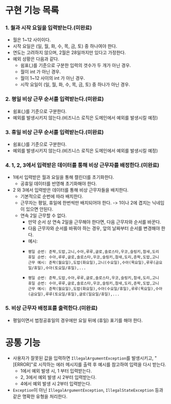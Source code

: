 # 구현 기능 목록

### 1. 월과 시작 요일을 입력받는다.(미완료)

- 월은 1~12 사이이다.
- 시작 요일은 (일, 월, 화, 수, 목, 금, 토) 중 하나여야 한다.
- 연도는 고려하지 않으며, 2월은 28일까지만 있다고 가정한다.
- 예외 상황은 다음과 같다.
    - 쉼표(,)를 기준으로 구분한 입력의 갯수가 두 개가 아닌 경우.
    - 월이 int 가 아닌 경우.
    - 월이 1~12 사이의 int 가 아닌 경우.
    - 시작 요일이 (일, 월, 화, 수, 목, 금, 토) 중 하나가 아닌 경우.

### 2. 평일 비상 근무 순서를 입력받는다.(미완료)

- 쉼표(,)를 기준으로 구분한다.
- 예외를 발생시키지 않는다.(비즈니스 로직은 도메인에서 예외를 발생시킬 예정)

### 3. 휴일 비상 근무 순서를 입력받는다.(미완료)

- 쉼표(,)를 기준으로 구분한다.
- 예외를 발생시키지 않는다.(비즈니스 로직은 도메인에서 예외를 발생시킬 예정)

### 4. 1, 2, 3에서 입력받은 데이터를 통해 비상 근무자를 배정한다.(미완료)

- 1에서 입력받은 월과 요일을 통해 캘린더를 초기화한다.
    - 공휴일 데이터를 반영해 초기화해야 한다.
- 2 와 3에서 입력받은 데이터를 통해 비상 근무자들을 배치한다.
    - 기본적으로 순번에 따라 배치한다.
    - 근무자는 평일, 휴일에 한번씩만 배치되어야 한다. -> 1이나 2에 겹치는 닉네임이 있으면 안된다.
    - 연속 2일 근무할 수 없다.
        - 만약 순서 상 연속 2일을 근무해야 한다면, 다음 근무자와 순서를 바꾼다.
        - 다음 근무자와 순서를 바꿔야 하는 경우, 앞의 날짜부터 순서를 변경해야 한다.
        - 예시:
        - ```
          평일 순번: 준팍,도밥,고니,수아,루루,글로,솔로스타,우코,슬링키,참새,도리
          휴일 순번: 수아,루루,글로,솔로스타,우코,슬링키,참새,도리,준팍,도밥,고니
          근무 예시: 준팍(월요일),도밥(화요일),고니(수요일),수아(목요일),루루(금요일/휴일),수아(토요일/휴일),...
          ```
        - ```
          평일 순번: 준팍,도밥,수아,루루,글로,솔로스타,우코,슬링키,참새,도리,고니
          휴일 순번: 수아,루루,글로,솔로스타,우코,슬링키,참새,도리,준팍,도밥,고니
          근무 예시: 준팍(월요일),도밥(화요일),수아(수요일/휴일),루루(목요일),수아(금요일),루루(토요일/휴일),글로(일요일/휴일),...
          ```

### 5. 비상 근무자 배정표를 출력한다.(미완료)

- 평일이면서 법정공휴일의 경우에만 요일 뒤에 (휴일) 표기를 해야 한다.

# 공통 기능

- 사용자가 잘못된 값을 입력하면 `IllegalArgumentException`를 발생시키고, "[ERROR]"로 시작하는 에러 메시지를 출력 후 예시를 참고하여 입력을 다시 받는다.
    - 1에서 예외 발생 시, 1 부터 입력받는다.
    - 2, 3에서 예외 발생 시 2부터 입력받는다.
    - 4에서 예외 발생 시 2부터 입력받는다.
- `Exception`이 아닌 `IllegalArgumentException`, `IllegalStateException` 등과 같은 명확한 유형을 처리한다.